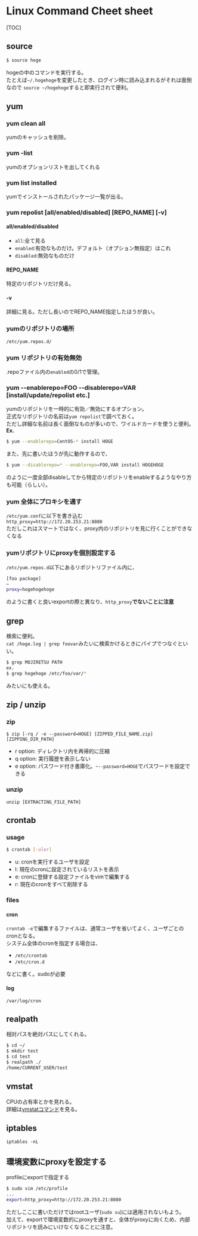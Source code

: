# Linux Command Cheet sheet
[TOC]
## source
```bash
$ source hoge
```
hogeの中のコマンドを実行する。  
たとえば`~/.hogehoge`を変更したとき、ログイン時に読み込まれるがそれは面倒なので
`source ~/hogehoge`すると即実行されて便利。

## yum
### yum clean all
yumのキャッシュを削除。
### yum -list
yumのオプションリストを出してくれる
### yum list installed
yumでインストールされたパッケージ一覧が出る。

### yum repolist [all/enabled/disabled] [REPO_NAME] [-v]
#### all/enabled/disabled
+ `all`:全て見る
+ `enabled`:有効なものだけ。デフォルト（オプション無指定）はこれ
+ `disabled`:無効なものだけ

#### REPO_NAME
特定のリポジトリだけ見る。
#### -v
詳細に見る。ただし長いのでREPO_NAME指定したほうが良い。
### yumのリポジトリの場所
`/etc/yum.repos.d/`
### yum リポジトリの有効無効
.repoファイル内の`enabled`の0/1で管理。

### yum --enablerepo=FOO --disablerepo=VAR [install/update/repolist etc.]
yumのリポジトリを一時的に有効／無効にするオプション。  
正式なリポジトリの名前は`yum repolist`で調べておく。  
ただし詳細な名前は長く面倒なものが多いので、ワイルドカードを使うと便利。  
**Ex.**
```bash
$ yum --enablerepo=CentOS-* install HOGE
```
また、先に書いたほうが先に動作するので、
```bash
$ yum --disablerepo=* --enablerepo=FOO,VAR install HOGEHOGE
```
のように一度全部disableしてから特定のリポジトリをenableするようなやり方も可能（らしい）。
### yum 全体にプロキシを通す
`/etc/yum.conf`に以下を書き込む  
`http_proxy=http://172.20.253.21:8080`  
ただしこれはスマートではなく、proxy内のリポジトリを見に行くことができなくなる
### yumリポジトリにproxyを個別設定する
`/etc/yum.repos.d`以下にあるリポジトリファイル内に、
```bash
[foo package]
~
proxy=hogehogehoge
```
のように書くと良いexportの際と異なり、`http_proxy`**でないことに注意**  

## grep
検索に便利。  
`cat /hoge.log | grep foovar`みたいに検索かけるときにパイプでつなぐといい。  
```bash
$ grep MOJIRETSU PATH
ex.
$ grep hogehoge /etc/foo/var/*
```
みたいにも使える。

## zip / unzip
### zip
`$ zip [-rq / -e --password=HOGE] [ZIPPED_FILE_NAME.zip] [ZIPPING_DIR_PATH]`
- r option: ディレクトリ内を再帰的に圧縮
- q option: 実行履歴を表示しない
- e option: パスワード付き書庫化。-`--password=HOGE`でパスワードを設定できる

### unzip
`unzip [EXTRACTING_FILE_PATH]`

## crontab
### usage
```bash
$ crontab [-uler]
```
- u: cronを実行するユーザを設定
- l: 現在のcronに設定されているリストを表示
- e: cronに登録する設定ファイルをvimで編集する
- r: 現在のcronをすべて削除する

### files
#### cron
`crontab -e`で編集するファイルは、通常ユーザを省いてよく、ユーザごとのcronとなる。  
システム全体のcronを指定する場合は、
- `/etc/crontab`
- `/etc/cron.d`

などに書く。sudoが必要
#### log
`/var/log/cron`

## realpath
相対パスを絶対パスにしてくれる。
```bash
$ cd ~/
$ mkdir test
$ cd test
$ realpath ./
/home/CURRENT_USER/test
```

## vmstat
CPUの占有率とかを見れる。  
詳細は[vmstatコマンド](http://www.fulldigit.net/content/view/54/6/)を見る。

## iptables
`iptables -nL`


## 環境変数にproxyを設定する
profileにexportで指定する
```bash
$ sudo vim /etc/profile
...
export=http_proxy=http://172.20.253.21:8080
```
ただしここに書いただけではrootユーザ(`sudo su`)には適用されないもよう。  
加えて、exportで環境変数的にproxyを通すと、全体がproxyに向くため、内部リポジトリを読みにいけなくなることに注意。
